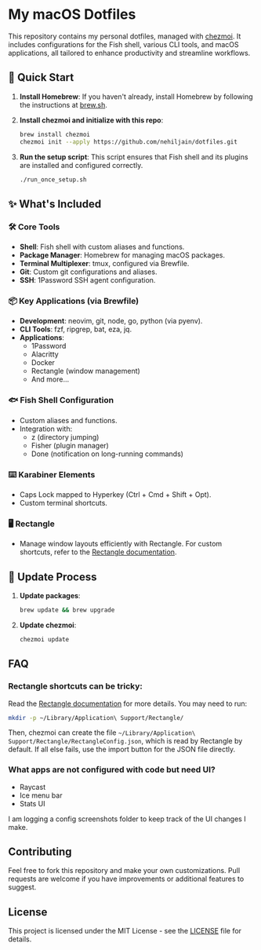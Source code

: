 # My macOS Dotfiles

This repository contains my personal dotfiles, managed with [chezmoi](https://www.chezmoi.io/). It includes configurations for the Fish shell, various CLI tools, and macOS applications, all tailored to enhance productivity and streamline workflows.

## 🚀 Quick Start

1. **Install Homebrew**: If you haven't already, install Homebrew by following the instructions at [brew.sh](https://brew.sh/).

2. **Install chezmoi and initialize with this repo**:
   ```bash
   brew install chezmoi
   chezmoi init --apply https://github.com/nehiljain/dotfiles.git
   ```

3. **Run the setup script**: This script ensures that Fish shell and its plugins are installed and configured correctly.
   ```bash
   ./run_once_setup.sh
   ```

## ✨ What's Included

### 🛠 Core Tools
- **Shell**: Fish shell with custom aliases and functions.
- **Package Manager**: Homebrew for managing macOS packages.
- **Terminal Multiplexer**: tmux, configured via Brewfile.
- **Git**: Custom git configurations and aliases.
- **SSH**: 1Password SSH agent configuration.

### 📦 Key Applications (via Brewfile)
- **Development**: neovim, git, node, go, python (via pyenv).
- **CLI Tools**: fzf, ripgrep, bat, eza, jq.
- **Applications**: 
  - 1Password
  - Alacritty
  - Docker
  - Rectangle (window management)
  - And more...

### 🐟 Fish Shell Configuration
- Custom aliases and functions.
- Integration with:
  - z (directory jumping)
  - Fisher (plugin manager)
  - Done (notification on long-running commands)

### ⌨️ Karabiner Elements
- Caps Lock mapped to Hyperkey (Ctrl + Cmd + Shift + Opt).
- Custom terminal shortcuts.

### 🖥️ Rectangle
- Manage window layouts efficiently with Rectangle. For custom shortcuts, refer to the [Rectangle documentation](https://github.com/rxhanson/Rectangle?tab=readme-ov-file#import--export-json-config).

## 🔄 Update Process

1. **Update packages**:
   ```bash
   brew update && brew upgrade
   ```

2. **Update chezmoi**:
   ```bash
   chezmoi update
   ```

## FAQ

### Rectangle shortcuts can be tricky:

Read the [Rectangle documentation](https://github.com/rxhanson/Rectangle?tab=readme-ov-file#import--export-json-config) for more details. You may need to run:
```bash
mkdir -p ~/Library/Application\ Support/Rectangle/
```
Then, chezmoi can create the file `~/Library/Application\ Support/Rectangle/RectangleConfig.json`, which is read by Rectangle by default. If all else fails, use the import button for the JSON file directly.

### What apps are not configured with code but need UI?

- Raycast
- Ice menu bar
- Stats UI

I am logging a config screenshots folder to keep track of the UI changes I make.


## Contributing

Feel free to fork this repository and make your own customizations. Pull requests are welcome if you have improvements or additional features to suggest.

## License

This project is licensed under the MIT License - see the [LICENSE](LICENSE) file for details.

